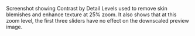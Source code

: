 Screenshot showing Contrast by Detail Levels used to remove skin
blemishes and enhance texture at 25% zoom. It also shows that at this
zoom level, the first three sliders have no effect on the downscaled
preview image.